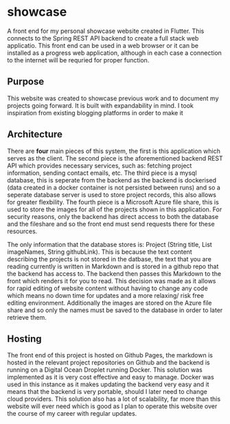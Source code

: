 # showcase

A front end for my personal showcase website created in Flutter. This connects to the Spring REST API backend to create a full stack web applicatio. This front end can be used in a web browser or it can be installed as a progress web application, although in each case a connection to the internet will be requried for proper function.

## Purpose 
This website was created to showcase previous work and to document my projects going forward. It is built with expandability in mind. I took inspiration from existing blogging platforms in order to make it 

## Architecture 
There are **four** main pieces of this system, the first is this application which serves as the client. The second piece is the aforementioned backend REST API which provides necessary services, such as: fetching project information, sending contact emails, etc. The third piece is a mysql database, this is seperate from the backend as the backend is dockerised (data created in a docker container is not persisted between runs) and so a seperate database server is used to store project records, this also allows for greater flexbility. The fourth piece is a Microsoft Azure file share, this is used to store the images for all of the projects shown in this application. For security reasons, only the backend has direct access to both the database and the fileshare and so the front end must send requests there for these resources.

The only information that the database stores is: Project (String title, List<String> imageNames, String githubLink). This is because the text content describing the projects is not stored in the datbase, the text that you are reading currently is written in Markdown and is stored in a github repo that the backend has access to. The backend then passes this Markdown to the front which renders it for you to read. This decision was made as it allows for rapid editing of website content without having to change any code which means no down time for updates and a more relaxing/ risk free editing environment. Additionally the images are stored on the Azure file share and so only the names must be saved to the database in order to later retrieve them.

## Hosting 
The front end of this project is hosted on Github Pages, the markdown is hosted in the relevant project repositories on Github and the backend is running on a Digital Ocean Droplet running Docker. This solution was implemented as it is very cost effective and easy to manage. Docker was used in this instance as it makes updating the backend very easy and it means that the backend is very portable, should I later need to change cloud providers. This solution also has a lot of scalability, far more than this website will ever need which is good as I plan to operate this website over the course of my career with regular updates.